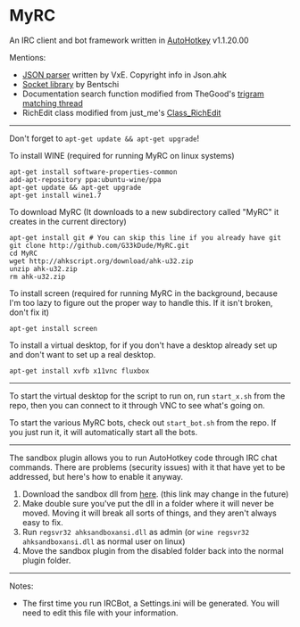 MyRC
====

An IRC client and bot framework written in [AutoHotkey](http://ahkscript.org/)
v1.1.20.00

Mentions:

* [JSON parser](https://github.com/Jim-VxE/AHK-Lib-JSON_ToObj/) written by
	VxE. Copyright info in Json.ahk
* [Socket library](http://www.autohotkey.com/board/topic/94376-) by Bentschi
* Documentation search function modified from TheGood's [trigram matching
	thread](http://www.autohotkey.com/board/topic/35990-)
* RichEdit class modified from just\_me's
	[Class\_RichEdit](http://ahkscript.org/boards/viewtopic.php?f=6&t=681)

-----

Don't forget to `apt-get update && apt-get upgrade`!

To install WINE (required for running MyRC on linux systems)
```
apt-get install software-properties-common
add-apt-repository ppa:ubuntu-wine/ppa
apt-get update && apt-get upgrade
apt-get install wine1.7
```

To download MyRC (It downloads to a new subdirectory called "MyRC" it creates
in the current directory)
```
apt-get install git # You can skip this line if you already have git
git clone http://github.com/G33kDude/MyRC.git
cd MyRC
wget http://ahkscript.org/download/ahk-u32.zip
unzip ahk-u32.zip
rm ahk-u32.zip
```

To install screen (required for running MyRC in the background, because I'm
too lazy to figure out the proper way to handle this. If it isn't broken,
don't fix it)
```
apt-get install screen
```

To install a virtual desktop, for if you don't have a desktop already set up
and don't want to set up a real desktop.
```
apt-get install xvfb x11vnc fluxbox
```

-----

To start the virtual desktop for the script to run on, run `start_x.sh` from
the repo, then you can connect to it through VNC to see what's going on.

To start the various MyRC bots, check out `start_bot.sh` from the repo. If
you just run it, it will automatically start all the bots.

-----

The sandbox plugin allows you to run AutoHotkey code through IRC chat commands.
There are problems (security issues) with it that have yet to be addressed, but here's
how to enable it anyway.

1. Download the sandbox dll from
	[here](http://www.golguppe.com/autohotkey/sandbox/ahksandboxansi.dll).
	(this link may change in the future)
2. Make double sure you've put the dll in a folder where it will never
	be moved. Moving it will break all sorts of things, and they aren't
	always easy to fix.
3. Run `regsvr32 ahksandboxansi.dll` as admin (or `wine regsvr32
	ahksandboxansi.dll` as normal user on linux)
4. Move the sandbox plugin from the disabled folder back into the normal
	plugin folder.

-----

Notes:

* The first time you run IRCBot, a Settings.ini will be generated. You will need to edit this file with your information.